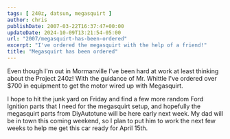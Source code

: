 ```yaml
---
tags: [ 240z, datsun, megasquirt ]
author: chris
publishDate: 2007-03-22T16:37:47+00:00
updateDate: 2024-10-09T13:21:54-05:00
url: "2007/megasquirt-has-been-ordered"
excerpt: "I've ordered the megasquirt with the help of a friend!"
title: "Megasquirt has been ordered"
---
```


Even though I'm out in Mormanville I've been hard at work at least thinking about the Project 240z!  With the guidance of Mr. Whittle I've ordered over $700 in equipment to get the motor wired up with Megasquirt.

I hope to hit the junk yard on Friday and find a few more random Ford Ignition parts that I need for the megasquirt setup, and hopefully the megasquirt parts from DiyAutotune will be here early next week. My dad will be in town this coming weekend, so I plan to put him to work the next few weeks to help me get this car ready for April 15th.
